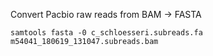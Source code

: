 Convert Pacbio raw reads from BAM -> FASTA

```
samtools fasta -0 c_schloesseri.subreads.fa m54041_180619_131047.subreads.bam
```
